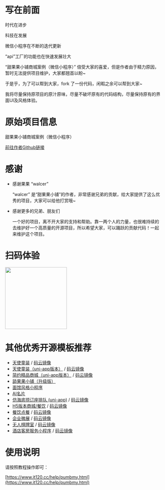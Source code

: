 # 写在前面

时代在进步

科技在发展

微信小程序在不断的迭代更新

“api”工厂的功能也在快速发展壮大

“甜果果小铺商城案例（微信小程序）” 倍受大家的喜爱，但是作者由于精力原因，暂时无法提供项目维护，大家都翘首以盼~

于是乎，为了可以帮到大家，fork 了一份代码，闲暇之余可以帮到大家~

我将尽量保持原项目的原汁原味，尽量不破坏原有的代码结构，尽量保持原有的界面UI及风格体验。

# 原始项目信息

甜果果小铺商城案例（微信小程序）

[前往作者Github链接](https://github.com/walcer/TianguoguoXiaopu)

# 感谢

- 感谢果果 “walcer”
    
    “walcer” 是“甜果果小铺”的作者，非常感谢兄弟的贡献，给大家提供了这么优秀的项目，大家可以给他打赏哦~

- 感谢更多的兄弟、朋友们
    
    一个好的项目，离不开大家的支持和帮助。靠一两个人的力量，也很难持续的去维护好一个高质量的开源项目，所以希望大家，可以踊跃的贡献代码！一起来维护这个项目。

# 扫码体验

<img src="https://dcdn.it120.cc/2020/08/30/fd095c58-e655-4785-af0a-89e0b4da7cfe.jpg" width="200px">

# 其他优秀开源模板推荐
- [天使童装](https://github.com/EastWorld/wechat-app-mall)   /  [码云镜像](https://gitee.com/javazj/wechat-app-mall)
- [天使童装（uni-app版本）](https://github.com/gooking/uni-app-mall)  /   [码云镜像](https://gitee.com/javazj/uni-app-mall)
- [简约精品商城（uni-app版本）](https://github.com/gooking/uni-app--mini-mall)  /   [码云镜像](https://gitee.com/javazj/uni-app--mini-mall)
- [舔果果小铺（升级版）](https://github.com/gooking/TianguoguoXiaopu)
- [面馆风格小程序](https://gitee.com/javazj/noodle_shop_procedures)
- [AI名片](https://github.com/gooking/visitingCard)
- [仿海底捞订座排队 (uni-app)](https://github.com/gooking/dingzuopaidui)  /   [码云镜像](https://gitee.com/javazj/dingzuopaidui)
- [H5版本商城/餐饮](https://github.com/gooking/vueMinishop)  /  [码云镜像](https://gitee.com/javazj/vueMinishop)
- [餐饮点餐](https://github.com/woniudiancang/bee)  / [码云镜像](https://gitee.com/woniudiancang/bee)
- [企业微展](https://github.com/gooking/qiyeweizan)  / [码云镜像](https://gitee.com/javazj/qiyeweizan)
- [无人棋牌室](https://github.com/gooking/wurenqipai)  / [码云镜像](https://gitee.com/javazj/wurenqipai)
- [酒店客房服务小程序](https://github.com/gooking/hotelRoomService)  / [码云镜像](https://gitee.com/javazj/hotelRoomService)

# 使用说明

请按照教程操作即可：

[https://www.it120.cc/help/pumbmy.html](https://www.it120.cc/help/pumbmy.html)
